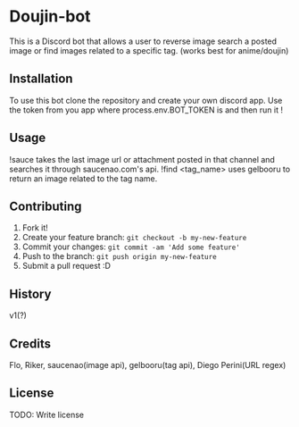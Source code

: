 # Doujin-bot

This is a Discord bot that allows a user to reverse image search a posted image or find images related to a specific tag. (works best for anime/doujin)

## Installation

To use this bot clone the repository and create your own discord app. Use the token from you app where process.env.BOT_TOKEN is and then run it !

## Usage

!sauce takes the last image url or attachment posted in that channel and searches it through saucenao.com's api.  !find <tag_name> uses gelbooru to return an image related to the tag name. 

## Contributing

1. Fork it!
2. Create your feature branch: `git checkout -b my-new-feature`
3. Commit your changes: `git commit -am 'Add some feature'`
4. Push to the branch: `git push origin my-new-feature`
5. Submit a pull request :D

## History

v1(?)

## Credits

Flo, Riker, saucenao(image api), gelbooru(tag api), Diego Perini(URL regex)

## License

TODO: Write license
